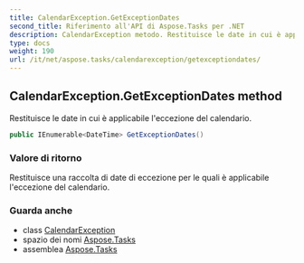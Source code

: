 ```yaml
---
title: CalendarException.GetExceptionDates
second_title: Riferimento all'API di Aspose.Tasks per .NET
description: CalendarException metodo. Restituisce le date in cui è applicabile leccezione del calendario.
type: docs
weight: 190
url: /it/net/aspose.tasks/calendarexception/getexceptiondates/
---
```

## CalendarException.GetExceptionDates method

Restituisce le date in cui è applicabile l'eccezione del calendario.

```csharp
public IEnumerable<DateTime> GetExceptionDates()
```

### Valore di ritorno

Restituisce una raccolta di date di eccezione per le quali è applicabile l'eccezione del calendario.

### Guarda anche

* class [CalendarException](../)
* spazio dei nomi [Aspose.Tasks](../../calendarexception/)
* assemblea [Aspose.Tasks](../../../)


